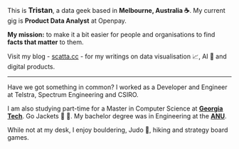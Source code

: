 <!--
**tri47/tristan (Tri)** is a ✨ _special_ ✨ repository because its `README.md` (this file) appears on your GitHub profile.
**Hey, hey.**
Here are some ideas to get you started:

- 🔭 I’m currently working on ...
- 🌱 I’m currently learning ...
- 👯 I’m looking to collaborate on ...
- 🤔 I’m looking for help with ...
- 💬 Ask me about ...
- 📫 How to reach me: ...
- 😄 Pronouns: ...
- ⚡ Fun fact: ...
-->
<!--
<br>

![](https://raw.githubusercontent.com/tri47/tri47/master/Tri_github.png)
<br>
-->
This is <span class="red-text" style="font-size: 16px"> **Tristan**</span>, a data geek based in <span class="red-text">**Melbourne, Australia :coffee:**</span>. My current gig is <span class="red-text">**Product Data Analyst**</span> at Openpay.

**My mission:** to make it a bit easier for people and organisations to find <span class="red-text">**facts that matter**</span> to them.

Visit my blog - [scatta.cc](https://www.scatta.cc) - for my writings on data visualisation :chart_with_upwards_trend:, AI :robot: and digital products.

---
Have we got something in common? I worked as a Developer and Engineer at Telstra, Spectrum Engineering and CSIRO. 

I am also studying part-time for a Master in Computer Science at [**Georgia Tech**](https://www.gatech.edu/). Go Jackets :honeybee: :honeybee:. My bachelor degree was in Engineering at the [**ANU**](https://www.anu.edu.au/).

While not at my desk, I enjoy bouldering, Judo :muscle:, hiking and strategy board games.

